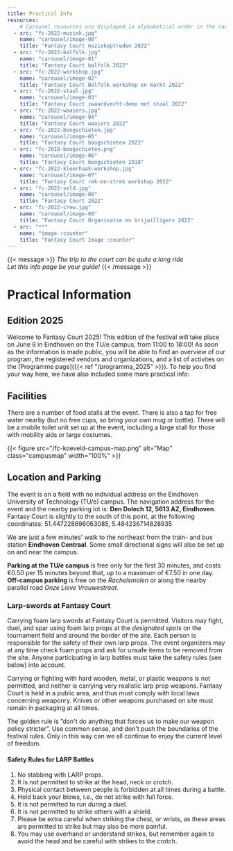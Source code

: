 ```yaml
---
title: Practical Info
resources:
    # Carousel resources are displayed in alphabetical order in the carousel.
  - src: "fc-2022-muziek.jpg"
    name: "carousel/image-00"
    title: "Fantasy Court muziekoptreden 2022"
  - src: "fc-2022-balfolk.jpg"
    name: "carousel/image-01"
    title: "Fantasy Court balfolk 2022"
  - src: "fc-2022-workshop.jpg"
    name: "carousel/image-02"
    title: "Fantasy Court Balfolk workshop en markt 2022"
  - src: "fc-2022-staal.jpg"
    name: "carousel/image-03"
    title: "Fantasy Court zwaardvecht-demo met staal 2022"
  - src: "fc-2022-waaiers.jpg"
    name: "carousel/image-04"
    title: "Fantasy Court waaiers 2022"
  - src: "fc-2022-boogschieten.jpg"
    name: "carousel/image-05"
    title: "Fantasy Court boogschieten 2022"
  - src: "fc-2018-boogschieten.png"
    name: "carousel/image-06"
    title: "Fantasy Court boogschieten 2018"
  - src: "fc-2022-kleerhaak-workshop.jpg"
    name: "carousel/image-07"
    title: "Fantasy Court rek-en-strek workshop 2022"
  - src: "fc-2022-veld.jpg"
    name: "carousel/image-08"
    title: "Fantasy Court 2022"
  - src: "fc-2022-crew.jpg"
    name: "carousel/image-09"
    title: "Fantasy Court Organisatie en Vrijwilligers 2022"
  - src: "**"
    name: "image-:counter"
    title: "Fantasy Court Image :counter"
---
```



{{< message >}}
 _The trip to the court can be quite a long ride_\
_Let this info page be your guide!_
{{< /message >}}

# Practical Information

## Edition 2025
Welcome to Fantasy Court 2025! This edition of the festival will take place on June 8 in Eindhoven on the TU/e campus, from 11:00 to 18:00! As soon as the information is made public, you will be able to find an overview of our program, the registered vendors and organizations, and a list of activites on the [Programme page]({{< ref "/programma_2025" >}}). To help you find your way here, we have also included some more practical info:

## Facilities
There are a number of food stalls at the event. There is also a tap for free water nearby (but no free cups, so bring your own mug or bottle). There will be a mobile toilet unit set up at the event, including a large stall for those with mobility aids or large costumes. 

{{< figure src="/fc-koeveld-campus-map.png" alt="Map" class="campusmap" width="100%" >}}

## Location and Parking
The event is on a field with no individual address on the Eindhoven University of Technology (TU/e) campus. The navigation address for the event and the nearby parking lot is: **Den Dolech 12, 5613 AZ, Eindhoven**. Fantasy Court is slightly to the south of this point, at the following coordinates: 51.447228696063085, 5.484236714828935

We are just a few minutes' walk to the northeast from the train- and bus station **Eindhoven Centraal**. Some small directional signs will also be set up on and near the campus.

**Parking at the TU/e campus** is free only for the first 30 minutes, and costs €0.50 per 15 minutes beyond that, up to a maximum of €7.50 in one day. **Off-campus parking** is free on the _Rachelsmolen_ or along the nearby parallel road _Onze Lieve Vrouwestraat_.

### Larp-swords at Fantasy Court 
Carrying foam larp swords at Fantasy Court is permitted. Visitors may fight, duel, and spar using foam larp props at the *designated spots* on the tournament field and around the border of the site. Each person is responsible for the safety of their own larp props. The event organizers may at any time check foam props and ask for unsafe items to be removed from the site. Anyone participating in larp battles must take the safety rules (see below) into account.

Carrying or fighting with hard wooden, metal, or plastic weapons is not permitted, and neither is carrying very realistic larp prop weapons. Fantasy Court is held in a public area, and thus must comply with local laws concerning weaponry. Knives or other weapons purchased on site must remain in packaging at all times.

The golden rule is ”don't do anything that forces us to make our weapon policy stricter”. Use common sense, and don't push the boundaries of the festival rules. Only in this way can we all continue to enjoy the current level of freedom.


#### Safety Rules for LARP Battles
1. No stabbing with LARP props.
2. It is not permitted to strike at the head, neck or crotch.
3. Physical contact between people is forbidden at all times during a battle.
4. Hold back your blows, i.e., do not strike with full force.
5. It is not permitted to run during a duel.
6. It is not permitted to strike others with a shield.
7. Please be extra careful when striking the chest, or wrists, as these areas are permitted to strike but may also be more painful.
8. You may use overhand or understand strikes, but remember again to avoid the head and be careful with strikes to the crotch.

